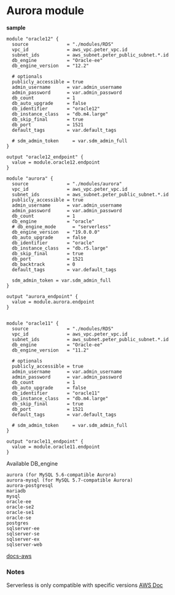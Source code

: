 # Aurora module

**sample**
~~~
module "oracle12" {
  source              = "./modules/RDS"
  vpc_id              = aws_vpc.peter_vpc.id
  subnet_ids          = aws_subnet.peter_public_subnet.*.id
  db_engine           = "Oracle-ee"
  db_engine_version   = "12.2"

  # optionals
  publicly_accessible = true
  admin_username      = var.admin_username
  admin_password      = var.admin_password
  db_count            = 1
  db_auto_upgrade     = false
  db_identifier       = "oracle12"
  db_instance_class   = "db.m4.large"
  db_skip_final       = true
  db_port             = 1521
  default_tags        = var.default_tags

  # sdm_admin_token     = var.sdm_admin_full
}

output "oracle12_endpoint" {
  value = module.oracle12.endpoint
}

module "aurora" {
  source              = "./modules/aurora"
  vpc_id              = aws_vpc.peter_vpc.id
  subnet_ids          = aws_subnet.peter_public_subnet.*.id
  publicly_accessible = true
  admin_username      = var.admin_username
  admin_password      = var.admin_password
  db_count            = 1
  db_engine           = "oracle"
  # db_engine_mode      = "serverless"
  db_engine_version   = "19.0.0.0"
  db_auto_upgrade     = false
  db_identifier       = "oracle"
  db_instance_class   = "db.r5.large"
  db_skip_final       = true
  db_port             = 1521
  db_backtrack        = 0
  default_tags        = var.default_tags

  sdm_admin_token = var.sdm_admin_full
}

output "aurora_endpoint" {
  value = module.aurora.endpoint
}


module "oracle11" {
  source              = "./modules/RDS"
  vpc_id              = aws_vpc.peter_vpc.id
  subnet_ids          = aws_subnet.peter_public_subnet.*.id
  db_engine           = "Oracle-ee"
  db_engine_version   = "11.2"

  # optionals
  publicly_accessible = true
  admin_username      = var.admin_username
  admin_password      = var.admin_password
  db_count            = 1
  db_auto_upgrade     = false
  db_identifier       = "oracle11"
  db_instance_class   = "db.m4.large"
  db_skip_final       = true
  db_port             = 1521
  default_tags        = var.default_tags

  # sdm_admin_token     = var.sdm_admin_full
}

output "oracle11_endpoint" {
  value = module.oracle11.endpoint
}

~~~
Available DB_engine

    aurora (for MySQL 5.6-compatible Aurora)
    aurora-mysql (for MySQL 5.7-compatible Aurora)
    aurora-postgresql
    mariadb
    mysql
    oracle-ee
    oracle-se2
    oracle-se1
    oracle-se
    postgres
    sqlserver-ee
    sqlserver-se
    sqlserver-ex
    sqlserver-web

[docs-aws](https://docs.aws.amazon.com/AmazonRDS/latest/APIReference/API_CreateDBInstance.html)

### Notes
Serverless is only compatible with specific versions
[AWS Doc](https://docs.aws.amazon.com/AmazonRDS/latest/AuroraUserGuide/aurora-serverless.html#aurora-serverless.limitations)